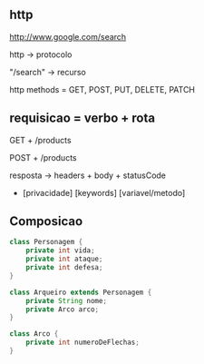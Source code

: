 ## http 

http://www.google.com/search

http -> protocolo

"/search" -> recurso

http methods = GET, POST, PUT, DELETE, PATCH

## requisicao = verbo + rota

GET + /products

POST + /products

resposta -> headers + body + statusCode

- [privacidade] [keywords] [variavel/metodo]

## Composicao
```java
class Personagem {
    private int vida;
    private int ataque;
    private int defesa;
}

class Arqueiro extends Personagem {
    private String nome;
    private Arco arco;
}

class Arco {
    private int numeroDeFlechas;
}
```
